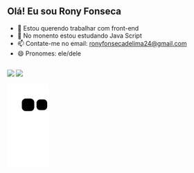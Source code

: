 ## Olá! Eu sou Rony Fonseca
- 🔭 Estou querendo trabalhar com front-end
- 🌱 No monento estou estudando Java Script
- 📫 Contate-me no email: ronyfonsecadelima24@gmail.com
- 😄 Pronomes: ele/dele
  ## 

<div> 
  <a href="https://www.instagram.com/rony_fonseca_ofc/?hl=pt-br" target="_blank"><img src="https://img.shields.io/badge/-Instagram-%23E4405F?style=for-the-badge&logo=instagram&logoColor=white" target="_blank"></a>
  <a href="https://www.linkedin.com/in/rony-fonseca-04646a1b9/" target="_blank"><img src="https://img.shields.io/badge/-LinkedIn-%230077B5?style=for-the-badge&logo=linkedin&logoColor=white" target="_blank"></a>

   ![Snake animation](https://github.com/RonyFonseca/RonyFonseca/blob/output/github-contribution-grid-snake.svg)
  
</div>



